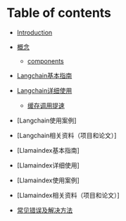 # Table of contents

* [Introduction](README.md)
* [概念](concept/README.md)
  * [components](concept/componets.md)
* [Langchain基本指南](Getstarted.md)
* [Langchain详细使用](use_detail4lc/README.md)
  * [缓存调用提速](use_detail4lc/cache_LLM.md)
* [Langchain使用案例]
* [Langchain相关资料（项目和论文）]
* [Llamaindex基本指南]
* [Llamaindex详细使用]
* [Llamaindex使用案例]
* [Llamaindex相关资料（项目和论文）]


* [常见错误及解决方法](常见错误及解决方法.md)
